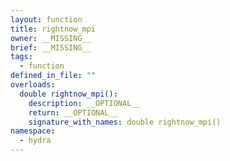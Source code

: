 ```yaml
---
layout: function
title: rightnow_mpi
owner: __MISSING__
brief: __MISSING__
tags:
  - function
defined_in_file: ""
overloads:
  double rightnow_mpi():
    description: __OPTIONAL__
    return: __OPTIONAL__
    signature_with_names: double rightnow_mpi()
namespace:
  - hydra
---
```

